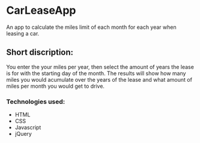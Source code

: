 # CarLeaseApp
An app to calculate the miles limit of each month for each year when leasing a car.

## Short discription:
You enter the your miles per year, then select the amount of years the lease is for with the starting day of the month. The results will show how many miles you would acumulate over the years of the lease and what amount of miles per month you would get to drive. 

### Technologies used:
* HTML
* CSS
* Javascript
* jQuery
